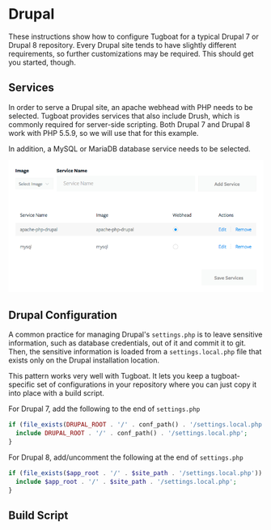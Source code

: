 # Drupal

These instructions show how to configure Tugboat for a typical Drupal 7 or
Drupal 8 repository. Every Drupal site tends to have slightly different
requirements, so further customizations may be required. This should get you
started, though.

## Services

In order to serve a Drupal site, an apache webhead with PHP needs to be
selected. Tugboat provides services that also include Drush, which is commonly
required for server-side scripting. Both Drupal 7 and Drupal 8 work with PHP
5.5.9, so we will use that for this example.

In addition, a MySQL or MariaDB database service needs to be selected.

![Drupal: Services](_images/drupal-services.png)

## Drupal Configuration

A common practice for managing Drupal's `settings.php` is to leave sensitive
information, such as database credentials, out of it and commit it to git. Then,
the sensitive information is loaded from a `settings.local.php` file that exists
only on the Drupal installation location.

This pattern works very well with Tugboat. It lets you keep a tugboat-specific
set of configurations in your repository where you can just copy it into place
with a build script.

For Drupal 7, add the following to the end of `settings.php`

```php
if (file_exists(DRUPAL_ROOT . '/' . conf_path() . '/settings.local.php')) {
  include DRUPAL_ROOT . '/' . conf_path() . '/settings.local.php';
}
```

For Drupal 8, add/uncomment the following at the end of `settings.php`

```php
if (file_exists($app_root . '/' . $site_path . '/settings.local.php')) {
  include $app_root . '/' . $site_path . '/settings.local.php';
}
```

## Build Script